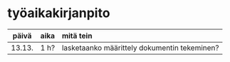 # työaikakirjanpito

| päivä | aika | mitä tein  |
| :----:|:-----| :-----|
| 13.13. | 1 h?| lasketaanko määrittely dokumentin tekeminen? ||
